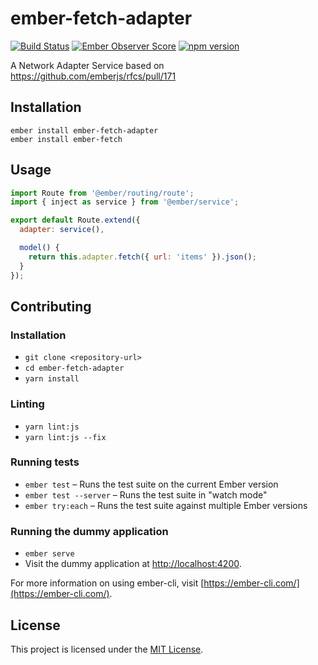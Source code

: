 ember-fetch-adapter
==============================================================================

[![Build Status](https://travis-ci.org/tchak/ember-fetch-adapter.svg?branch=master)](https://travis-ci.org/tchak/ember-fetch-adapter)
[![Ember Observer Score](http://emberobserver.com/badges/ember-fetch-adapter.svg)](http://emberobserver.com/addons/ember-fetch-adapter)
[![npm version](https://badge.fury.io/js/ember-fetch-adapter.svg)](http://badge.fury.io/js/ember-fetch-adapter)

A Network Adapter Service based on https://github.com/emberjs/rfcs/pull/171

Installation
------------------------------------------------------------------------------

```
ember install ember-fetch-adapter
ember install ember-fetch
```


Usage
------------------------------------------------------------------------------

```javascript
import Route from '@ember/routing/route';
import { inject as service } from '@ember/service';

export default Route.extend({
  adapter: service(),

  model() {
    return this.adapter.fetch({ url: 'items' }).json();
  }
});
```


Contributing
------------------------------------------------------------------------------

### Installation

* `git clone <repository-url>`
* `cd ember-fetch-adapter`
* `yarn install`

### Linting

* `yarn lint:js`
* `yarn lint:js --fix`

### Running tests

* `ember test` – Runs the test suite on the current Ember version
* `ember test --server` – Runs the test suite in "watch mode"
* `ember try:each` – Runs the test suite against multiple Ember versions

### Running the dummy application

* `ember serve`
* Visit the dummy application at [http://localhost:4200](http://localhost:4200).

For more information on using ember-cli, visit [https://ember-cli.com/](https://ember-cli.com/).

License
------------------------------------------------------------------------------

This project is licensed under the [MIT License](LICENSE.md).
